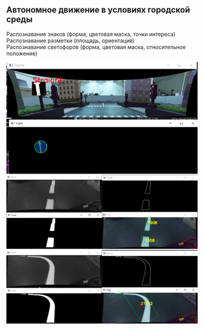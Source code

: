## Автономное движение в уcловиях городской среды   
Распознавание знаков (форма, цветовая маска, точки интереса)  
Распознавание разметки (площадь, ориентация)  
Распознавание светофоров (форма, цветовая маска, относительное положение)  
  
![Signs](https://github.com/Injenus/Autonomous_Robot_RPi5/blob/main/signs.jpg)
![Road lines](https://github.com/Injenus/Autonomous_Robot_RPi5/blob/main/road_lines.jpg)
![Turn](https://github.com/Injenus/Autonomous_Robot_RPi5/blob/main/turn.jpg)

